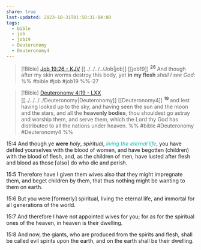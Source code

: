 ```yaml
---
share: true
last-updated: 2023-10-31T01:50:31-04:00
tags:
  - bible
  - job
  - job19
  - Deuteronomy
  - Deuteronomy4
---
```



> [!Bible] [Job 19:26 - KJV](https://bible-api.com/job+19:26?translation=kjv) [[../../../../Job|job]] [[job19]]
>  <sup> **26** </sup>And though after my skin worms destroy this body, yet **in my flesh** *shall I see God*:
 %% #bible #job #job19 %%-27

> [!Bible] [Deuteronomy 4:19 - LXX](http://qbible.com/brenton-septuagint/deuteronomy/4.html#19) [[../../../../Deuteronomy|Deuteronomy]] [[Deuteronomy4]]
>  <sup> **19** </sup>and lest having looked up to the sky, and having seen the sun and the moon and the stars, and all the **heavenly bodies**, thou shouldest go astray and worship them, and serve them, which the Lord thy God has distributed to all the nations under heaven.
 %% #bible #Deuteronomy #Deuteronomy4 %%






15:4
And though ye **were** *holy*, *spiritual*, *<span style='color:#0fb9b1'>living the eternal life</span>*, you have defiled yourselves with the blood of women, and have begotten (children) with the blood of flesh, and, as the children of men, have lusted after flesh and blood as those ⌈also⌉ do who die and perish.

15:5
Therefore have I given them wives also that they might impregnate them, and beget children by them, that thus nothing might be wanting to them on earth.

15:6
But you were ⌈formerly⌉ spiritual, living the eternal life, and immortal for all generations of the world.

15:7
And therefore I have not appointed wives for you; for as for the spiritual ones of the heaven, in heaven is their dwelling.

15:8
And now, the giants, who are produced from the spirits and flesh, shall be called evil spirits upon the earth, and on the earth shall be their dwelling.



